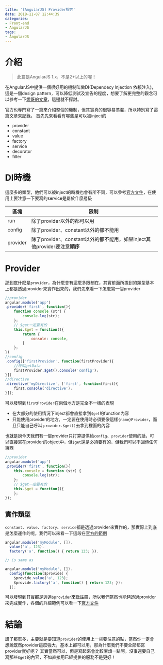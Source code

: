 ```yaml
---
title: '[AngularJS] Provider探究'
date: 2018-11-07 12:44:39
categories:
- Front-end
- AngularJS
tags:
- AngularJS
---
```


# 介紹

> 此篇是AngularJS 1.x，不是2+以上的喔！

在AngularJS中提供一個很好用的機制叫做DI(Dependecy Injection 依賴注入)，這是一個design pattern，可以降低測試及宣告的程度，想要了解更完整的觀念可以參考一下[燈哥的文章](https://old-oomusou.goodjack.tw/angular/di/)，這邊就不探討。

<!--more-->

官方也專門寫了一篇來介紹整個的機制，但其實真的很容易搞混，所以特別寫了這篇文章來記錄。
首先先來看看有哪些是可以被inject的

- provider
- constant
- value
- factory
- service
- decorator
- filter

# DI時機

這麼多的類型，他們可以被inject的時機也會有所不同，可以參考[官方文件](https://docs.angularjs.org/guide/di#using-dependency-injection)，在使用上要注意一下要寫的service是屬於什麼層級

| 區塊     | 限制                                                         |
| -------- | ------------------------------------------------------------ |
| run      | 除了provider以外的都可以用                                   |
| config   | 除了provider、constant以外的都不能用                         |
| provider | 除了provider、constant以外的都不能用，如果inject其他provider要注意**順序** |

# Provider

那到底什麼是`provider`，為什麼會有這麼多限制在，其實前面所提到的類型基本上都是透過provider來實作出來的，我們先來看一下怎麼寫一個provider

```javascript
//provider
angular.module('app')
.provider('first', function(){
    function console (str) {
        console.log(str);
    };
    // $get一定要有的
    this.$get = function(){
    	return {
            console: console,
    	}
    };
})
//config
.config(['firstProvider', function(firstProvider){
    //呼叫getData
    firstProvider.$get().console('config');
}])
//directive
.directive('myDirective', ['first', function(first){
    first.console('directive');
}]);
```

可以發現到`firstProvider`在兩個地方是完全不一樣的表現

* 在大部分的使用情況下inject都會直接拿到`$get`的function內容
* 只能使用provider的地方，一定要在使用時必須要像這樣`{name}Provider`，而且只能自己呼叫 `provider.$get()`去拿到裡面的內容

也就是說今天我們有一個provider只打算提供給`config`、`provider`使用的話，可以直接寫在provider的object中，但`$get`還是必須要有的，但我們可以不回傳任何東西

```javascript
//provider
angular.module('app')
.provider('first', function(){
    this.console = function (str) {
        console.log(str);
    };
    // $get一定要有的
    this.$get = function(){
    };
});
```

## 實作類型

`constant`、`value`、`factory`、`service`都是透過provider來實作的，那實際上到底是怎麼運作的呢，我們可以來看一下這段在[官方的範例](https://docs.angularjs.org/guide/module#module-loading)

```javascript
angular.module('myModule', []).
  value('a', 123).
  factory('a', function() { return 123; }).

// is same as

angular.module('myModule', []).
  config(function($provide) {
    $provide.value('a', 123);
    $provide.factory('a', function() { return 123; });
  });
```

可以發現到其實都是透過`$provider`來做註冊，所以我們當然也能夠透過provider來完成實作，各個的詳細範例可以看一下[官方文件](https://docs.angularjs.org/guide/providers)

# 結論

講了那麼多，主要就是要知道`provider`的使用上一些要注意的點，當然你一定會想說既然provider這麼強大，基本上都可以用，那為什麼我們不要全部都寫provider就好呢？
其實當然可以，但是寫起來會比較麻煩一點阿，沒事還要自己寫那些`$get`的內容，不如直接用已經提供的服務不是更好！
